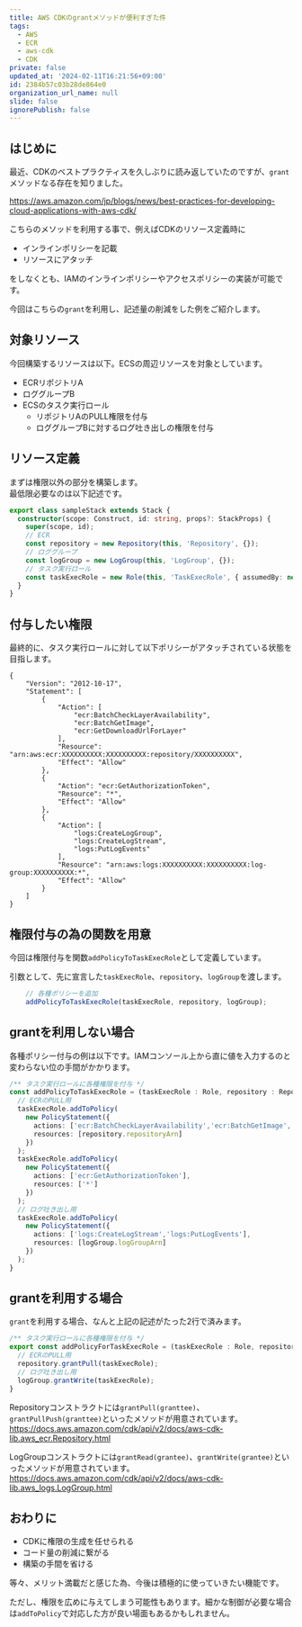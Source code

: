```yaml
---
title: AWS CDKのgrantメソッドが便利すぎた件
tags:
  - AWS
  - ECR
  - aws-cdk
  - CDK
private: false
updated_at: '2024-02-11T16:21:56+09:00'
id: 2384b57c03b28de864e0
organization_url_name: null
slide: false
ignorePublish: false
---
```

## はじめに

最近、CDKのベストプラクティスを久しぶりに読み返していたのですが、`grant`メソッドなる存在を知りました。

<https://aws.amazon.com/jp/blogs/news/best-practices-for-developing-cloud-applications-with-aws-cdk/>

こちらのメソッドを利用する事で、例えばCDKのリソース定義時に

- インラインポリシーを記載
- リソースにアタッチ

をしなくとも、IAMのインラインポリシーやアクセスポリシーの実装が可能です。

今回はこちらの`grant`を利用し、記述量の削減をした例をご紹介します。

## 対象リソース

今回構築するリソースは以下。ECSの周辺リソースを対象としています。

- ECRリポジトリA
- ロググループB
- ECSのタスク実行ロール
  - リポジトリAのPULL権限を付与
  - ロググループBに対するログ吐き出しの権限を付与

## リソース定義

まずは権限以外の部分を構築します。  
最低限必要なのは以下記述です。

```typescript:sample-stack.ts
export class sampleStack extends Stack {
  constructor(scope: Construct, id: string, props?: StackProps) {
    super(scope, id);
    // ECR
    const repository = new Repository(this, 'Repository', {});
    // ロググループ
    const logGroup = new LogGroup(this, 'LogGroup', {});
    // タスク実行ロール
    const taskExecRole = new Role(this, 'TaskExecRole', { assumedBy: new ServicePrincipal('ecs-tasks.amazonaws.com') });
  }
}
```

## 付与したい権限

最終的に、タスク実行ロールに対して以下ポリシーがアタッチされている状態を目指します。

```json:Policy
{
    "Version": "2012-10-17",
    "Statement": [
        {
            "Action": [
                "ecr:BatchCheckLayerAvailability",
                "ecr:BatchGetImage",
                "ecr:GetDownloadUrlForLayer"
            ],
            "Resource": "arn:aws:ecr:XXXXXXXXXX:XXXXXXXXXX:repository/XXXXXXXXXX",
            "Effect": "Allow"
        },
        {
            "Action": "ecr:GetAuthorizationToken",
            "Resource": "*",
            "Effect": "Allow"
        },
        {
            "Action": [
                "logs:CreateLogGroup",
                "logs:CreateLogStream",
                "logs:PutLogEvents"
            ],
            "Resource": "arn:aws:logs:XXXXXXXXXX:XXXXXXXXXX:log-group:XXXXXXXXXX:*",
            "Effect": "Allow"
        }
    ]
}
```

## 権限付与の為の関数を用意

今回は権限付与を関数`addPolicyToTaskExecRole`として定義しています。

引数として、先に宣言した`taskExecRole`、`repository`、`logGroup`を渡します。

```typescript:sample-stack.ts
    // 各種ポリシーを追加
    addPolicyToTaskExecRole(taskExecRole, repository, logGroup); 
```

## grantを利用しない場合

各種ポリシー付与の例は以下です。IAMコンソール上から直に値を入力するのと変わらない位の手間がかかります。

```typescript
/** タスク実行ロールに各種権限を付与 */
const addPolicyToTaskExecRole = (taskExecRole : Role, repository : Repository, logGroup : LogGroup) => {
  // ECRのPULL用
  taskExecRole.addToPolicy(
    new PolicyStatement({
      actions: ['ecr:BatchCheckLayerAvailability','ecr:BatchGetImage','ecr:GetDownloadUrlForLayer'],
      resources: [repository.repositoryArn]
    })
  );
  taskExecRole.addToPolicy(
    new PolicyStatement({
      actions: ['ecr:GetAuthorizationToken'],
      resources: ['*']
    })
  );
  // ログ吐き出し用
  taskExecRole.addToPolicy(
    new PolicyStatement({
      actions: ['logs:CreateLogStream','logs:PutLogEvents'],
      resources: [logGroup.logGroupArn]
    })
  );
}
```

## grantを利用する場合

`grant`を利用する場合、なんと上記の記述がたった2行で済みます。

```typescript
/** タスク実行ロールに各種権限を付与 */
export const addPolicyForTaskExecRole = (taskExecRole : Role, repository : Repository, logGroup : LogGroup) => {
  // ECRのPULL用
  repository.grantPull(taskExecRole);
  // ログ吐き出し用
  logGroup.grantWrite(taskExecRole);
}
```

Repositoryコンストラクトには`grantPull(granttee)`、`grantPullPush(granttee)`といったメソッドが用意されています。
<https://docs.aws.amazon.com/cdk/api/v2/docs/aws-cdk-lib.aws_ecr.Repository.html>

LogGroupコンストラクトには`grantRead(grantee)`、`grantWrite(grantee)`といったメソッドが用意されています。
<https://docs.aws.amazon.com/cdk/api/v2/docs/aws-cdk-lib.aws_logs.LogGroup.html>

## おわりに

- CDKに権限の生成を任せられる
- コード量の削減に繋がる
- 構築の手間を省ける

等々、メリット満載だと感じた為、今後は積極的に使っていきたい機能です。  

ただし、権限を広めに与えてしまう可能性もあります。細かな制御が必要な場合は`addToPolicy`で対応した方が良い場面もあるかもしれません。
